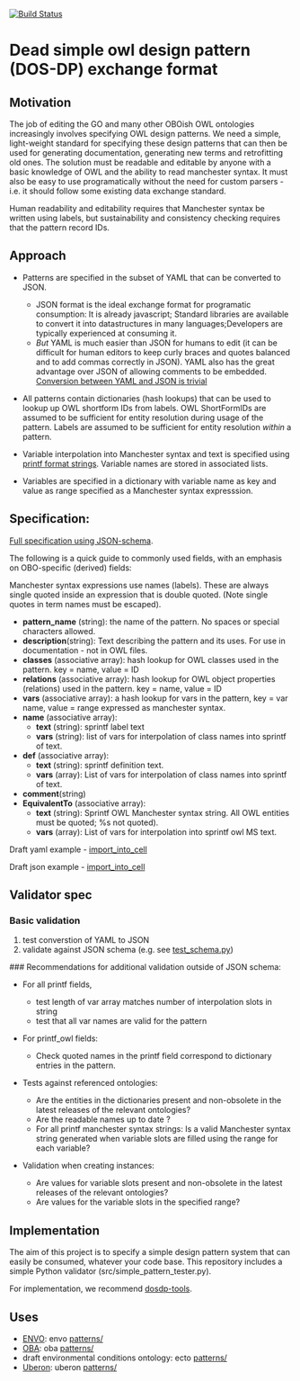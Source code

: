 [![Build Status](https://travis-ci.org/dosumis/dead_simple_owl_design_patterns.svg?branch=master)](https://travis-ci.org/dosumis/dead_simple_owl_design_patterns)

# Dead simple owl design pattern (DOS-DP) exchange format

## Motivation

The job of editing the GO and many other OBOish OWL ontologies increasingly involves specifying OWL design patterns.  We need a simple, light-weight standard for specifying these design patterns that can then be used for generating documentation, generating new terms and retrofitting old ones. The solution must be readable and editable by anyone with a basic knowledge of OWL and the ability to read manchester syntax.  It must also be easy to use programatically without the need for custom parsers - i.e. it should follow some existing data exchange standard.

Human readability and editability requires that Manchester syntax be written using labels, but sustainability and consistency checking requires that the pattern record IDs. 

## Approach

* Patterns are specified in the subset of YAML that can be converted to JSON.
  * JSON format is the ideal exchange format for programatic consumption: It is already javascript; Standard libraries are available to convert it into datastructures in many languages;Developers are typically experienced at consuming it. 
  * *But* YAML is much easier than JSON for humans to edit (it can be difficult for human editors to keep curly braces and quotes balanced and to add commas correctly in JSON). YAML also has the great advantage over JSON of allowing comments to be embedded. [Conversion between YAML and JSON is trivial](http://yamltojson.com/)

* All patterns contain dictionaries (hash lookups) that can be used to lookup up OWL shortform IDs from labels.  OWL ShortFormIDs are assumed to be sufficient for entity resolution during usage of the pattern.  Labels are assumed to be sufficient for entity resolution _within_ a pattern.

* Variable interpolation into Manchester syntax and text is specified using [printf format strings](https://en.wikipedia.org/wiki/Printf_format_string).  Variable names are stored in associated lists.

* Variables are specified in a dictionary with variable name as key and value as range specified as a Manchester syntax expresssion.

## Specification:

[Full specification using JSON-schema](https://github.com/dosumis/dead_simple_owl_design_patterns/tree/master/spec/README.md).

The following is a quick guide to commonly used fields, with an emphasis on OBO-specific (derived) fields:

Manchester syntax expressions use names (labels).  These are always single quoted inside an expression that is double quoted. (Note single quotes in term names must be escaped).

* __pattern\_name__ (string): the name of the pattern. No spaces or special characters allowed.
* __description__(string): Text describing the pattern and its uses.  For use in documentation - not in OWL files.
* __classes__ (associative array): hash lookup for OWL classes used in the pattern. key = name, value = ID
* __relations__ (associative array): hash lookup for OWL object properties (relations) used in the pattern. key = name, value = ID
* __vars__ (associative array): a hash lookup for vars in the pattern, key = var name, value = range expressed as manchester syntax.
* __name__  (associative array): 
  * __text__ (string): sprintf label text
  * __vars__ (string): list of vars for interpolation of class names into sprintf of text.
* __def__ (associative array): 
  * __text__ (string): sprintf definition text.  
  * __vars__ (array): List of vars for interpolation of class names into sprintf of text. 
* __comment__(string)
* __EquivalentTo__ (associative array): 
  * __text__ (string): Sprintf OWL Manchester syntax string.  All OWL entities must be quoted; %s not quoted).
  * __vars__ (array): List of vars for interpolation into sprintf owl MS text.


Draft yaml example - [import_into_cell](patterns/import_into_cell.yaml)

Draft json example - [import_into_cell](patterns/import_into_cell.json)


## Validator spec

### Basic validation

1. test converstion of YAML to JSON
2. validate against JSON schema (e.g. see [test_schema.py](https://github.com/dosumis/dead_simple_owl_design_patterns/blob/master/spec/test_schema.py))


### Recommendations for additional validation outside of JSON schema:

* For all printf fields, 
  * test length of var array matches number of interpolation slots in string
  * test that all var names are valid for the pattern
* For printf_owl fields:
   * Check quoted names in the printf field correspond to dictionary entries in the pattern.
  
* Tests against referenced ontologies:
   * Are the entities in the dictionaries present and non-obsolete in the latest releases of the relevant ontologies?
   * Are the readable names up to date ?
   * For all printf manchester syntax strings: Is a valid Manchester syntax string generated when variable slots are filled using the range for each variable?
   
* Validation when creating instances:
   * Are values for variable slots present and non-obsolete in the latest releases of the relevant ontologies?
   * Are values for the variable slots in the specified range?


## Implementation

The aim of this project is to specify a simple design pattern system that can easily be consumed, whatever your code base.
This repository includes a simple Python validator (src/simple_pattern_tester.py).

For implementation, we recommend [dosdp-tools](https://github.com/balhoff/dosdp-tools).


## Uses

 * [ENVO](http://obofoundry.org/ontology/envo.html): envo [patterns/](https://github.com/EnvironmentOntology/envo/tree/master/src/envo/patterns)
 * [OBA](http://obofoundry.org/ontology/oba.html): oba [patterns/](https://github.com/obophenotype/bio-attribute-ontology/tree/master/src/ontology/patterns)
 * draft environmental conditions ontology: ecto [patterns/](https://github.com/cmungall/environmental-conditions/tree/master/src/patterns)
 * [Uberon](http://obofoundry.org/ontology/uberon.html): uberon [patterns/](https://github.com/obophenotype/uberon/tree/master/patterns)
